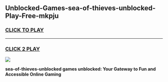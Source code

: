 
## Unblocked-Games-sea-of-thieves-unblocked-Play-Free-mkpju
<h3>
<a href="https://premium76.site?title=sea-of-thieves-unblocked&ref=18A1">CLICK TO PLAY</a></h3>
<hr>

<h3>
<a href="https://premium76.site?title=sea-of-thieves-unblocked&ref=18A1">CLICK 2 PLAY</a>
  
</h3>

<a href="https://premium76.site?title=sea-of-thieves-unblocked&ref=18A1"><img src="https://clearcache.store/games.png"></a>


**sea-of-thieves-unblocked games unblocked: Your Gateway to Fun and Accessible Online Gaming**
